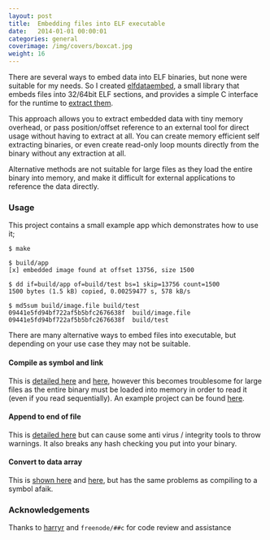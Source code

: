 ```yaml
---
layout: post
title:  Embedding files into ELF executable
date:   2014-01-01 00:00:01
categories: general
coverimage: /img/covers/boxcat.jpg
weight: 16
---
```


There are several ways to embed data into ELF binaries, but none were suitable for my needs. So I created [elfdataembed](https://github.com/foxx/elfdataembed), a small library that embeds files into 32/64bit ELF sections, and provides a simple C interface for the runtime to [extract them](http://stackoverflow.com/questions/2900936/packing-a-file-into-an-elf-executable).

This approach allows you to extract embedded data with tiny memory overhead, or pass position/offset reference to an external tool for direct usage without having to extract at all. You can create memory efficient self extracting binaries, or even create read-only loop mounts directly from the binary without any extraction at all. 

Alternative methods are not suitable for large files as they load the entire binary into memory, and make it difficult for external applications to reference the data directly.

### Usage

This project contains a small example app which demonstrates how to use it;

```
$ make

$ build/app
[x] embedded image found at offset 13756, size 1500

$ dd if=build/app of=build/test bs=1 skip=13756 count=1500
1500 bytes (1.5 kB) copied, 0.00259477 s, 578 kB/s

$ md5sum build/image.file build/test
09441e5fd94bf722af5b5bfc2676638f  build/image.file
09441e5fd94bf722af5b5bfc2676638f  build/test
```

There are many alternative ways to embed files into executable, but depending on your use case they may not be suitable.

#### Compile as symbol and link

This is [detailed here](http://www.linuxjournal.com/content/embedding-file-executable-aka-hello-world-version-5967) and [here](http://stackoverflow.com/questions/6785214/how-to-embed-a-file-into-an-executable-file), however this becomes troublesome for large files as the entire binary must be loaded into memory in order to read it (even if you read sequentially). An example project can be found [here](https://github.com/andresmusetti/elf-data).

#### Append to end of file

This is [detailed here](http://stackoverflow.com/questions/4864866/c-c-with-gcc-statically-add-resource-files-to-executable-library) but can cause some anti virus / integrity tools to throw warnings. It also breaks any hash checking you put into your binary.

#### Convert to data array

This is [shown here](http://www.cocoanetics.com/2010/10/embedding-binary-resources/) and [here](http://blog.theroyweb.com/embedding-a-binary-file-as-an-array-in-firmware), but has the same problems as compiling to a symbol afaik.


### Acknowledgements

Thanks to [harryr](https://github.com/harryr) and `freenode/##c` for code review and assistance
